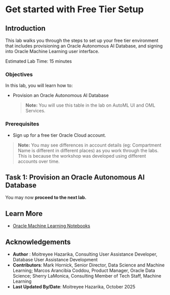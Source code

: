 # Get started with Free Tier Setup

## Introduction
This lab walks you through the steps to set up your free tier environment that includes provisioning an Oracle Autonomous AI Database, and signing into Oracle Machine Learning user interface.

Estimated Lab Time: 15 minutes

### Objectives

In this lab, you will learn how to:

* Provision an Oracle Autonomous AI Database


	>**Note:** You will use this table in the lab on AutoML UI and OML Services.

### Prerequisites
* Sign up for a free tier Oracle Cloud account.

> **Note:** You may see differences in account details (eg: Compartment Name is different in different places) as you work through the labs. This is because the workshop was developed using different accounts over time.


## Task 1: Provision an Oracle Autonomous AI Database

[](include:oml-prov-an-adb.md)



You may now **proceed to the next lab.**

## Learn More

* [Oracle Machine Learning Notebooks](https://docs.oracle.com/en/database/oracle/machine-learning/oml-notebooks/)

## Acknowledgements
* **Author** : Moitreyee Hazarika, Consulting User Assistance Developer, Database User Assistance Development
* **Contributors**: Mark Hornick, Senior Director, Data Science and Machine Learning; Marcos Arancibia Coddou, Product Manager, Oracle Data Science; Sherry LaMonica, Consulting Member of Tech Staff, Machine Learning
* **Last Updated By/Date**: Moitreyee Hazarika, October 2025
